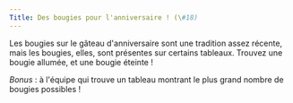 ```yaml
---
Title: Des bougies pour l'anniversaire ! (\#18)
---
```


Les bougies sur le gâteau d'anniversaire sont une tradition assez récente, mais les bougies, elles, sont présentes sur certains tableaux.
Trouvez une bougie allumée, et une bougie éteinte !

*Bonus* : à l'équipe qui trouve un tableau montrant le plus grand nombre de bougies possibles !
